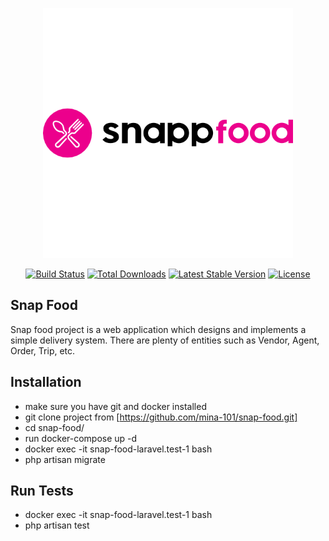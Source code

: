 <p align="center"><a href="https://laravel.com" target="_blank"><img 
src="storage/app/public/logo/snappfood.png" width="400" alt="Laravel Logo"></a></p>

<p align="center">
<a href="https://github.com/laravel/framework/actions"><img src="https://github.com/laravel/framework/workflows/tests/badge.svg" alt="Build Status"></a>
<a href="https://packagist.org/packages/laravel/framework"><img src="https://img.shields.io/packagist/dt/laravel/framework" alt="Total Downloads"></a>
<a href="https://packagist.org/packages/laravel/framework"><img src="https://img.shields.io/packagist/v/laravel/framework" alt="Latest Stable Version"></a>
<a href="https://packagist.org/packages/laravel/framework"><img src="https://img.shields.io/packagist/l/laravel/framework" alt="License"></a>
</p>

## Snap Food

Snap food project is a web application which designs and implements a simple delivery system. There are plenty of entities such as Vendor, Agent, Order, Trip, etc. 

## Installation

- make sure you have git and docker installed
- git clone project from [https://github.com/mina-101/snap-food.git]
- cd snap-food/
- run docker-compose up -d
- docker exec -it snap-food-laravel.test-1 bash
- php artisan migrate


## Run Tests

- docker exec -it snap-food-laravel.test-1 bash
- php artisan test

